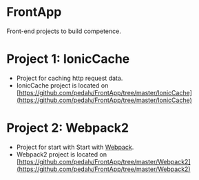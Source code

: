 # FrontApp
Front-end projects to build competence.

# Project 1: IonicCache
- Project for caching http request data.
- IonicCache project is located on [https://github.com/pedalv/FrontApp/tree/master/IonicCache](https://github.com/pedalv/FrontApp/tree/master/IonicCache)

# Project 2: Webpack2
- Project for start with Start with [Webpack](https://webpack.js.org/).
- Webpack2 project is located on [https://github.com/pedalv/FrontApp/tree/master/Webpack2](https://github.com/pedalv/FrontApp/tree/master/Webpack2)
